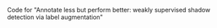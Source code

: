 Code for "Annotate less but perform better: weakly supervised shadow detection via label augmentation"
